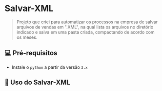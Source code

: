 # Salvar-XML

> Projeto que criei para automatizar os processos na empresa de salvar arquivos de vendas em ".XML", na qual lista os arquivos no diretório indicado e salva em uma pasta criada, compactando de acordo com os meses.

## 💻 Pré-requisitos
- Instale o `python` a partir da versão `3.x`

## 🚀 Uso do Salvar-XML
